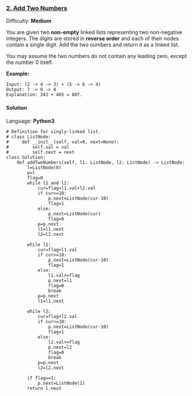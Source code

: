 ### [2\. Add Two Numbers](https://leetcode.com/problems/add-two-numbers/)

Difficulty: **Medium**


You are given two **non-empty** linked lists representing two non-negative integers. The digits are stored in **reverse order** and each of their nodes contain a single digit. Add the two numbers and return it as a linked list.

You may assume the two numbers do not contain any leading zero, except the number 0 itself.

**Example:**

```
Input: (2 -> 4 -> 3) + (5 -> 6 -> 4)
Output: 7 -> 0 -> 8
Explanation: 342 + 465 = 807.
```


#### Solution

Language: **Python3**

```python3
# Definition for singly-linked list.
# class ListNode:
#     def __init__(self, val=0, next=None):
#         self.val = val
#         self.next = next
class Solution:
    def addTwoNumbers(self, l1: ListNode, l2: ListNode) -> ListNode:
        l=ListNode(0)
        p=l
        flag=0
        while l1 and l2:
            cur=flag+l1.val+l2.val
            if cur>=10:
                p.next=ListNode(cur-10)
                flag=1
            else:
                p.next=ListNode(cur)
                flag=0
            p=p.next
            l1=l1.next
            l2=l2.next
            
        while l1:
            cur=flag+l1.val
            if cur>=10:
                p.next=ListNode(cur-10)
                flag=1
            else:
                l1.val+=flag
                p.next=l1
                flag=0
                break
            p=p.next
            l1=l1.next
            
        while l2:
            cur=flag+l2.val
            if cur>=10:
                p.next=ListNode(cur-10)
                flag=1
            else:
                l2.val+=flag
                p.next=l2
                flag=0
                break
            p=p.next
            l2=l2.next
            
        if flag==1:
            p.next=ListNode(1)
        return l.next
```